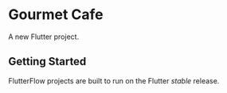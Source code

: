 # Gourmet Cafe

A new Flutter project.

## Getting Started

FlutterFlow projects are built to run on the Flutter _stable_ release.
